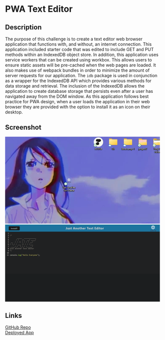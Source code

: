 # PWA Text Editor

## Description
The purpose of this challenge is to create a text editor web browser application that functions with, and without, an internet connection. This application included starter code that was edited to include GET and PUT methods within an IndexedDB object store. In addition, this application uses service workers that can be created using workbox. This allows users to ensure static assets will be pre-cached when the web pages are loaded. It also makes use of webpack bundles in order to minimize the amount of server requests for our application. The `idb` package is used in conjunction as a wrapper for the IndexedDB API which provides various methods for data storage and retrieval. The inclusion of the IndexedDB allows the application to create database storage that persists even after a user has navigated away from the DOM window. As this application follows best practice for PWA design, when a user loads the application in their web browser they are provided with the option to install it as an icon on their desktop. 

## Screenshot
![Img1](./assets/Desktop-screenshot.png)  
![Img2](./assets/J-A-T-E-screenshot1.png)

## Links
[GitHub Repo](http://https://github.com/sailorshy94/PWATxtEditor)    
[Deployed App](http://)